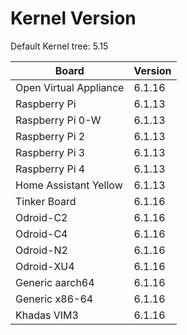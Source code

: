 
# Kernel Version

Default Kernel tree: 5.15

| Board | Version |
|-------|---------|
| Open Virtual Appliance | 6.1.16 |
| Raspberry Pi | 6.1.13 |
| Raspberry Pi 0-W | 6.1.13 |
| Raspberry Pi 2 | 6.1.13 |
| Raspberry Pi 3 | 6.1.13 |
| Raspberry Pi 4 | 6.1.13 |
| Home Assistant Yellow | 6.1.13 |
| Tinker Board | 6.1.16 |
| Odroid-C2 | 6.1.16 |
| Odroid-C4 | 6.1.16 |
| Odroid-N2 | 6.1.16 |
| Odroid-XU4 | 6.1.16 |
| Generic aarch64 | 6.1.16 |
| Generic x86-64 | 6.1.16 |
| Khadas VIM3 | 6.1.16 |
